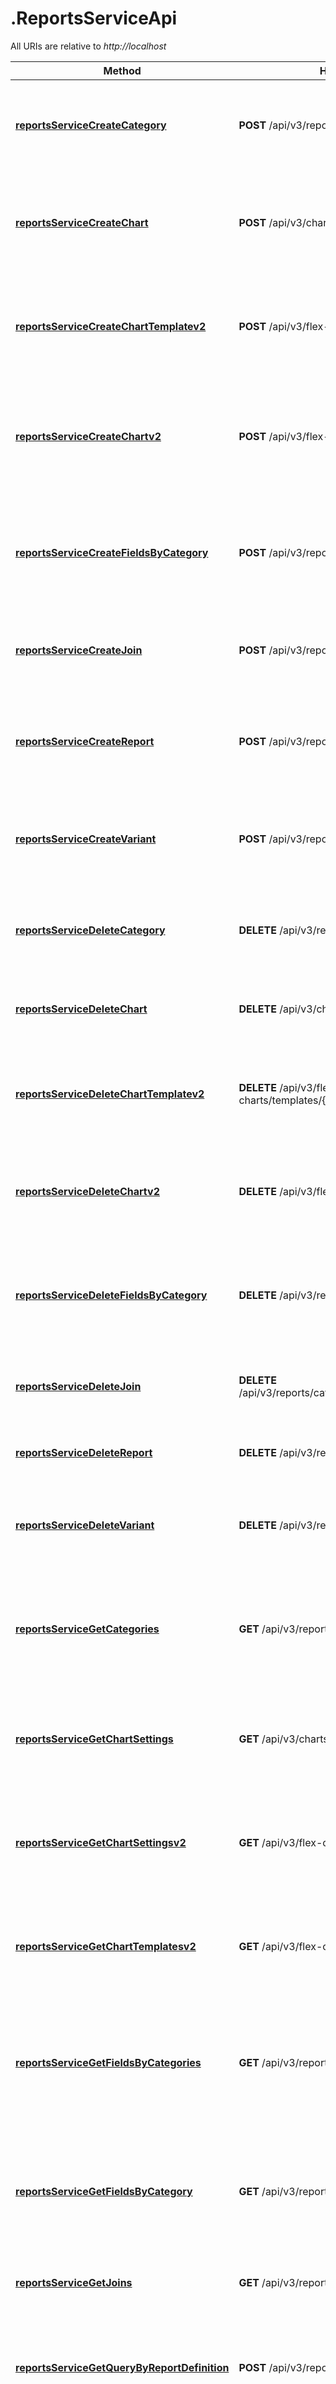 # .ReportsServiceApi

All URIs are relative to *http://localhost*

Method | HTTP request | Description
------------- | ------------- | -------------
[**reportsServiceCreateCategory**](ReportsServiceApi.md#reportsServiceCreateCategory) | **POST** /api/v3/reports/categories | Summary: Create a category Description: Create a report category
[**reportsServiceCreateChart**](ReportsServiceApi.md#reportsServiceCreateChart) | **POST** /api/v3/charts | Summary: Create chart Description: Create custom chart based on provided properties.
[**reportsServiceCreateChartTemplatev2**](ReportsServiceApi.md#reportsServiceCreateChartTemplatev2) | **POST** /api/v3/flex-charts/templates | Summary: Create chart template v2 Description: Create custom VEGA chart template.
[**reportsServiceCreateChartv2**](ReportsServiceApi.md#reportsServiceCreateChartv2) | **POST** /api/v3/flex-charts | Summary: Create chart v2 Description: Create custom VEGA chart based on provided properties.
[**reportsServiceCreateFieldsByCategory**](ReportsServiceApi.md#reportsServiceCreateFieldsByCategory) | **POST** /api/v3/reports/fields | Summary - Create fields by category Description: Cteate category fields based on provided properties.
[**reportsServiceCreateJoin**](ReportsServiceApi.md#reportsServiceCreateJoin) | **POST** /api/v3/reports/categories/joins | Summary: Create a join Description: Create a custom report join
[**reportsServiceCreateReport**](ReportsServiceApi.md#reportsServiceCreateReport) | **POST** /api/v3/reports | Summary: Create report Description: Create custom report based on provided properties.
[**reportsServiceCreateVariant**](ReportsServiceApi.md#reportsServiceCreateVariant) | **POST** /api/v3/reports/variants | Summary: Create a variant Description: Create a variant for reports
[**reportsServiceDeleteCategory**](ReportsServiceApi.md#reportsServiceDeleteCategory) | **DELETE** /api/v3/reports/categories | Summary: Delete a category Description: Delete a report category
[**reportsServiceDeleteChart**](ReportsServiceApi.md#reportsServiceDeleteChart) | **DELETE** /api/v3/charts/{chart_id} | Summary: Delete chart Description: Delete a custom chart.
[**reportsServiceDeleteChartTemplatev2**](ReportsServiceApi.md#reportsServiceDeleteChartTemplatev2) | **DELETE** /api/v3/flex-charts/templates/{template_id} | Summary: Delete chart template v2 Description: Delete a custom VEGA chart template.
[**reportsServiceDeleteChartv2**](ReportsServiceApi.md#reportsServiceDeleteChartv2) | **DELETE** /api/v3/flex-charts/{chart_id} | Summary: Delete chart v2 Description: Delete a custom VEGA chart.
[**reportsServiceDeleteFieldsByCategory**](ReportsServiceApi.md#reportsServiceDeleteFieldsByCategory) | **DELETE** /api/v3/reports/fields | Summary - Delete fields by category Description: Delete category fields based on provided properties.
[**reportsServiceDeleteJoin**](ReportsServiceApi.md#reportsServiceDeleteJoin) | **DELETE** /api/v3/reports/categories/joins/{join_id} | Summary: Delete a join Description: Delete a custom join
[**reportsServiceDeleteReport**](ReportsServiceApi.md#reportsServiceDeleteReport) | **DELETE** /api/v3/reports/{report_id} | Summary: Delete report Description: Delete a custom report.
[**reportsServiceDeleteVariant**](ReportsServiceApi.md#reportsServiceDeleteVariant) | **DELETE** /api/v3/reports/variants/{variant_id} | Summary: Delete a variant Description: Delete a variant
[**reportsServiceGetCategories**](ReportsServiceApi.md#reportsServiceGetCategories) | **GET** /api/v3/reports/categories | Summary:  Get all available report categories. Description: Get all category related fields or all possible fields.
[**reportsServiceGetChartSettings**](ReportsServiceApi.md#reportsServiceGetChartSettings) | **GET** /api/v3/charts | Summary: Get chart settings Description: Get a custom chart based on provided report id.
[**reportsServiceGetChartSettingsv2**](ReportsServiceApi.md#reportsServiceGetChartSettingsv2) | **GET** /api/v3/flex-charts | Summary: Get chart settings v2 Description: Get a custom VEGA chart based on provided report id.
[**reportsServiceGetChartTemplatesv2**](ReportsServiceApi.md#reportsServiceGetChartTemplatesv2) | **GET** /api/v3/flex-charts/templates | Summary: Get chart template v2 Description: Get all custom VEGA chart templates.
[**reportsServiceGetFieldsByCategories**](ReportsServiceApi.md#reportsServiceGetFieldsByCategories) | **GET** /api/v3/reports/fields/categories | Summary: Get fields by categories Description: Get all category related fields or all possible fields based on a list of categories.
[**reportsServiceGetFieldsByCategory**](ReportsServiceApi.md#reportsServiceGetFieldsByCategory) | **GET** /api/v3/reports/fields | Summary: Get fields by category Description: Get all category related fields or all possible fields.
[**reportsServiceGetJoins**](ReportsServiceApi.md#reportsServiceGetJoins) | **GET** /api/v3/reports/categories/joins | Summary: Get all joins Description: Get all custom joins.
[**reportsServiceGetQueryByReportDefinition**](ReportsServiceApi.md#reportsServiceGetQueryByReportDefinition) | **POST** /api/v3/reports/query/definition | Summary: Get query by report definition Description: Get query by report definition.
[**reportsServiceGetQueryByReportID**](ReportsServiceApi.md#reportsServiceGetQueryByReportID) | **POST** /api/v3/reports/query/id | Summary: Get query by report ID Description: Get query by report ID.
[**reportsServiceGetReportDefinition**](ReportsServiceApi.md#reportsServiceGetReportDefinition) | **GET** /api/v3/reports/{report_id}/definition | Summary: Get report definition Description: Get report definition.
[**reportsServiceGetReportGroups**](ReportsServiceApi.md#reportsServiceGetReportGroups) | **GET** /api/v3/reports_groups | Summary: Get report groups Description: Get reports used by the provided groups.
[**reportsServiceGetReportSynopsis**](ReportsServiceApi.md#reportsServiceGetReportSynopsis) | **GET** /api/v3/reports/{report_id}/synopsis | Summary: Get report synopsis Description: Return BriefReport.
[**reportsServiceGetReportTimestampHeader**](ReportsServiceApi.md#reportsServiceGetReportTimestampHeader) | **GET** /api/v3/reports/headers/timestamp/default | Summary: Get report timestamp header Description: Get where to take a report timestamp given an entity.
[**reportsServiceGetReports**](ReportsServiceApi.md#reportsServiceGetReports) | **GET** /api/v3/reports | Summary: Get reports Description: Get reports list.
[**reportsServiceGetReportsForJoin**](ReportsServiceApi.md#reportsServiceGetReportsForJoin) | **GET** /api/v3/reports/categories/joins/{join_id}/reports | Summary: Get the reports that use a join Description: Get the reports that use a join and the headers that are imported by the reports using the join
[**reportsServiceGetReportsTags**](ReportsServiceApi.md#reportsServiceGetReportsTags) | **GET** /api/v3/reports/tags | Summary: Get reports tags Description: Get all report distinct tags.
[**reportsServiceGetVariant**](ReportsServiceApi.md#reportsServiceGetVariant) | **GET** /api/v3/reports/variants/{variant_id} | Summary: Get a variant Description: Get a given variant
[**reportsServiceGetVariants**](ReportsServiceApi.md#reportsServiceGetVariants) | **GET** /api/v3/reports/variants | Summary: Get all variants Description: Get all variants in reports
[**reportsServicePartialChartUpdate**](ReportsServiceApi.md#reportsServicePartialChartUpdate) | **PATCH** /api/v3/charts/{chart_id} | Summary: Partial chart update Description: Update a custom chart with partial information.
[**reportsServicePartialReportUpdate**](ReportsServiceApi.md#reportsServicePartialReportUpdate) | **PATCH** /api/v3/reports/{report_id} | Summary: Partial report update Description: Update a custom report with partial information.
[**reportsServiceRunVariantOperation**](ReportsServiceApi.md#reportsServiceRunVariantOperation) | **POST** /api/v3/reports/variants/run | Summary: Run a variant Description: Run the operations in a variant
[**reportsServiceTranspose**](ReportsServiceApi.md#reportsServiceTranspose) | **POST** /api/v3/reports/transpose | Summary: Transpose Description: Return the corresponding full sql data.
[**reportsServiceUpdateChart**](ReportsServiceApi.md#reportsServiceUpdateChart) | **PUT** /api/v3/charts/{chart_id} | Summary: Update chart Description: Update a custom chart.
[**reportsServiceUpdateChartv2**](ReportsServiceApi.md#reportsServiceUpdateChartv2) | **PUT** /api/v3/flex-charts/{chart_id} | Summary: Update chart v2 Description: Update a custom VEGA chart.
[**reportsServiceUpdateJoin**](ReportsServiceApi.md#reportsServiceUpdateJoin) | **PUT** /api/v3/reports/categories/joins/{join_id} | Summary: Update a join Description: Update a custom join
[**reportsServiceUpdateReport**](ReportsServiceApi.md#reportsServiceUpdateReport) | **PUT** /api/v3/reports/{report_id} | Summary: Update report Description: Update a custom report.
[**reportsServiceUpdateVariantOverride**](ReportsServiceApi.md#reportsServiceUpdateVariantOverride) | **PUT** /api/v3/reports/variants/{variant_id} | Summary: Update a variant Description: Update a variant with a custom override


# **reportsServiceCreateCategory**
> Reportsv3CreateCategoryResponse reportsServiceCreateCategory(reportsv3CreateCategoryRequest)


### Example


```typescript
import {  } from '';
import * as fs from 'fs';

const configuration = .createConfiguration();
const apiInstance = new .ReportsServiceApi(configuration);

let body:.ReportsServiceApiReportsServiceCreateCategoryRequest = {
  // Reportsv3CreateCategoryRequest
  reportsv3CreateCategoryRequest: {
    category: {
      categoryDescription: "categoryDescription_example",
      categoryName: "categoryName_example",
      categoryTables: [
        "categoryTables_example",
      ],
      timestampMapping: [
        {
          level: 1,
          tableName: "tableName_example",
          timestampHeaderId: "timestampHeaderId_example",
          timestampHeaderName: "timestampHeaderName_example",
        },
      ],
    },
  },
};

apiInstance.reportsServiceCreateCategory(body).then((data:any) => {
  console.log('API called successfully. Returned data: ' + data);
}).catch((error:any) => console.error(error));
```


### Parameters

Name | Type | Description  | Notes
------------- | ------------- | ------------- | -------------
 **reportsv3CreateCategoryRequest** | **Reportsv3CreateCategoryRequest**|  |


### Return type

**Reportsv3CreateCategoryResponse**

### Authorization

[BasicAuth](README.md#BasicAuth), [ApiKeyAuth](README.md#ApiKeyAuth)

### HTTP request headers

 - **Content-Type**: application/json
 - **Accept**: application/json


### HTTP response details
| Status code | Description | Response headers |
|-------------|-------------|------------------|
**200** | A successful response. |  -  |
**0** | An unexpected error response. |  -  |

[[Back to top]](#) [[Back to API list]](README.md#documentation-for-api-endpoints) [[Back to Model list]](README.md#documentation-for-models) [[Back to README]](README.md)

# **reportsServiceCreateChart**
> Reportsv3CreateChartResponse reportsServiceCreateChart(reportsv3CreateChartRequest)


### Example


```typescript
import {  } from '';
import * as fs from 'fs';

const configuration = .createConfiguration();
const apiInstance = new .ReportsServiceApi(configuration);

let body:.ReportsServiceApiReportsServiceCreateChartRequest = {
  // Reportsv3CreateChartRequest
  reportsv3CreateChartRequest: {
    chartSettings: {
      chartId: "chartId_example",
      chartTitle: "chartTitle_example",
      chartType: "UNDEFINED_CHART_TYPE",
      creationTime: new Date('1970-01-01T00:00:00.00Z'),
      creatorUserId: "creatorUserId_example",
      datasetHeaderId: "datasetHeaderId_example",
      datasetMaxValues: 1,
      defaultChartExpanded: true,
      isDefaultChart: true,
      isPredefined: true,
      refreshRate: 1,
      reportId: "reportId_example",
      xaxisHeaderId: "xaxisHeaderId_example",
      xaxisMaxValues: 1,
      yaxisHeaderId: "yaxisHeaderId_example",
    },
  },
};

apiInstance.reportsServiceCreateChart(body).then((data:any) => {
  console.log('API called successfully. Returned data: ' + data);
}).catch((error:any) => console.error(error));
```


### Parameters

Name | Type | Description  | Notes
------------- | ------------- | ------------- | -------------
 **reportsv3CreateChartRequest** | **Reportsv3CreateChartRequest**|  |


### Return type

**Reportsv3CreateChartResponse**

### Authorization

[BasicAuth](README.md#BasicAuth), [ApiKeyAuth](README.md#ApiKeyAuth)

### HTTP request headers

 - **Content-Type**: application/json
 - **Accept**: application/json


### HTTP response details
| Status code | Description | Response headers |
|-------------|-------------|------------------|
**200** | A successful response. |  -  |
**0** | An unexpected error response. |  -  |

[[Back to top]](#) [[Back to API list]](README.md#documentation-for-api-endpoints) [[Back to Model list]](README.md#documentation-for-models) [[Back to README]](README.md)

# **reportsServiceCreateChartTemplatev2**
> Reportsv3CreateChartTemplatev2Response reportsServiceCreateChartTemplatev2(reportsv3CreateChartTemplatev2Request)


### Example


```typescript
import {  } from '';
import * as fs from 'fs';

const configuration = .createConfiguration();
const apiInstance = new .ReportsServiceApi(configuration);

let body:.ReportsServiceApiReportsServiceCreateChartTemplatev2Request = {
  // Reportsv3CreateChartTemplatev2Request
  reportsv3CreateChartTemplatev2Request: {
    vegaDefinition: "vegaDefinition_example",
  },
};

apiInstance.reportsServiceCreateChartTemplatev2(body).then((data:any) => {
  console.log('API called successfully. Returned data: ' + data);
}).catch((error:any) => console.error(error));
```


### Parameters

Name | Type | Description  | Notes
------------- | ------------- | ------------- | -------------
 **reportsv3CreateChartTemplatev2Request** | **Reportsv3CreateChartTemplatev2Request**|  |


### Return type

**Reportsv3CreateChartTemplatev2Response**

### Authorization

[BasicAuth](README.md#BasicAuth), [ApiKeyAuth](README.md#ApiKeyAuth)

### HTTP request headers

 - **Content-Type**: application/json
 - **Accept**: application/json


### HTTP response details
| Status code | Description | Response headers |
|-------------|-------------|------------------|
**200** | A successful response. |  -  |
**0** | An unexpected error response. |  -  |

[[Back to top]](#) [[Back to API list]](README.md#documentation-for-api-endpoints) [[Back to Model list]](README.md#documentation-for-models) [[Back to README]](README.md)

# **reportsServiceCreateChartv2**
> Reportsv3CreateChartv2Response reportsServiceCreateChartv2(reportsv3CreateChartv2Request)


### Example


```typescript
import {  } from '';
import * as fs from 'fs';

const configuration = .createConfiguration();
const apiInstance = new .ReportsServiceApi(configuration);

let body:.ReportsServiceApiReportsServiceCreateChartv2Request = {
  // Reportsv3CreateChartv2Request
  reportsv3CreateChartv2Request: {
    chartSettingsV2: {
      categorySequenceNumbers: [
        1,
      ],
      chartId: "chartId_example",
      chartTitle: "chartTitle_example",
      creationTime: new Date('1970-01-01T00:00:00.00Z'),
      creatorUserId: "creatorUserId_example",
      defaultChartExpanded: true,
      isDefaultChart: true,
      isPredefined: true,
      measureSequenceNumbers: [
        1,
      ],
      refreshRate: 1,
      reportId: "reportId_example",
      vegaDefinition: "vegaDefinition_example",
    },
  },
};

apiInstance.reportsServiceCreateChartv2(body).then((data:any) => {
  console.log('API called successfully. Returned data: ' + data);
}).catch((error:any) => console.error(error));
```


### Parameters

Name | Type | Description  | Notes
------------- | ------------- | ------------- | -------------
 **reportsv3CreateChartv2Request** | **Reportsv3CreateChartv2Request**|  |


### Return type

**Reportsv3CreateChartv2Response**

### Authorization

[BasicAuth](README.md#BasicAuth), [ApiKeyAuth](README.md#ApiKeyAuth)

### HTTP request headers

 - **Content-Type**: application/json
 - **Accept**: application/json


### HTTP response details
| Status code | Description | Response headers |
|-------------|-------------|------------------|
**200** | A successful response. |  -  |
**0** | An unexpected error response. |  -  |

[[Back to top]](#) [[Back to API list]](README.md#documentation-for-api-endpoints) [[Back to Model list]](README.md#documentation-for-models) [[Back to README]](README.md)

# **reportsServiceCreateFieldsByCategory**
> Reportsv3CreateFieldsByCategoryResponse reportsServiceCreateFieldsByCategory(reportsv3CreateFieldsByCategoryRequest)


### Example


```typescript
import {  } from '';
import * as fs from 'fs';

const configuration = .createConfiguration();
const apiInstance = new .ReportsServiceApi(configuration);

let body:.ReportsServiceApiReportsServiceCreateFieldsByCategoryRequest = {
  // Reportsv3CreateFieldsByCategoryRequest
  reportsv3CreateFieldsByCategoryRequest: {
    fields: [
      {
        canBeUsedInChart: true,
        fieldName: "fieldName_example",
        groupTypeId: 1,
        headerCategory: "headerCategory_example",
        headerDataType: "UNDEFINED_REPORT_HEADER_TYPE",
        headerDescription: "headerDescription_example",
        headerName: "headerName_example",
        isRecommended: true,
        isVisible: true,
        tableName: "tableName_example",
        type: "UNDEFINED_TYPE",
        typeLength: 1,
      },
    ],
  },
};

apiInstance.reportsServiceCreateFieldsByCategory(body).then((data:any) => {
  console.log('API called successfully. Returned data: ' + data);
}).catch((error:any) => console.error(error));
```


### Parameters

Name | Type | Description  | Notes
------------- | ------------- | ------------- | -------------
 **reportsv3CreateFieldsByCategoryRequest** | **Reportsv3CreateFieldsByCategoryRequest**|  |


### Return type

**Reportsv3CreateFieldsByCategoryResponse**

### Authorization

[BasicAuth](README.md#BasicAuth), [ApiKeyAuth](README.md#ApiKeyAuth)

### HTTP request headers

 - **Content-Type**: application/json
 - **Accept**: application/json


### HTTP response details
| Status code | Description | Response headers |
|-------------|-------------|------------------|
**200** | A successful response. |  -  |
**0** | An unexpected error response. |  -  |

[[Back to top]](#) [[Back to API list]](README.md#documentation-for-api-endpoints) [[Back to Model list]](README.md#documentation-for-models) [[Back to README]](README.md)

# **reportsServiceCreateJoin**
> Reportsv3CreateJoinResponse reportsServiceCreateJoin(reportsv3CreateJoinRequest)


### Example


```typescript
import {  } from '';
import * as fs from 'fs';

const configuration = .createConfiguration();
const apiInstance = new .ReportsServiceApi(configuration);

let body:.ReportsServiceApiReportsServiceCreateJoinRequest = {
  // Reportsv3CreateJoinRequest
  reportsv3CreateJoinRequest: {
    joinDefinition: {
      categoryId: "categoryId_example",
      headerPairList: [
        {
          sourceHeaderId: "sourceHeaderId_example",
          targetHeaderId: "targetHeaderId_example",
        },
      ],
      sourceTableName: "sourceTableName_example",
      targetHeadersSelectedIds: [
        "targetHeadersSelectedIds_example",
      ],
      targetTableName: "targetTableName_example",
    },
  },
};

apiInstance.reportsServiceCreateJoin(body).then((data:any) => {
  console.log('API called successfully. Returned data: ' + data);
}).catch((error:any) => console.error(error));
```


### Parameters

Name | Type | Description  | Notes
------------- | ------------- | ------------- | -------------
 **reportsv3CreateJoinRequest** | **Reportsv3CreateJoinRequest**|  |


### Return type

**Reportsv3CreateJoinResponse**

### Authorization

[BasicAuth](README.md#BasicAuth), [ApiKeyAuth](README.md#ApiKeyAuth)

### HTTP request headers

 - **Content-Type**: application/json
 - **Accept**: application/json


### HTTP response details
| Status code | Description | Response headers |
|-------------|-------------|------------------|
**200** | A successful response. |  -  |
**0** | An unexpected error response. |  -  |

[[Back to top]](#) [[Back to API list]](README.md#documentation-for-api-endpoints) [[Back to Model list]](README.md#documentation-for-models) [[Back to README]](README.md)

# **reportsServiceCreateReport**
> Reportsv3CreateReportResponse reportsServiceCreateReport(reportsv3CreateReportRequest)


### Example


```typescript
import {  } from '';
import * as fs from 'fs';

const configuration = .createConfiguration();
const apiInstance = new .ReportsServiceApi(configuration);

let body:.ReportsServiceApiReportsServiceCreateReportRequest = {
  // Reportsv3CreateReportRequest
  reportsv3CreateReportRequest: {
    reportDefinition: {
      categoryId: "categoryId_example",
      creationTime: new Date('1970-01-01T00:00:00.00Z'),
      creatorUserId: "creatorUserId_example",
      dateRange: {
        endDate: "endDate_example",
        endNumber: 1,
        endUnit: "UNDEFINED_UINT_TYPE",
        startDate: "startDate_example",
        startNumber: 1,
        startUnit: "UNDEFINED_UINT_TYPE",
        type: "UNDEFINED_DATE_RANGE_TYPE",
      },
      defaultTimestampHeaderId: "defaultTimestampHeaderId_example",
      isAuditable: true,
      isHidden: true,
      isPinned: true,
      isPredefined: true,
      refreshRate: 1,
      reportDescription: "reportDescription_example",
      reportFilters: {
        bracketsId: 1,
        filterName: "filterName_example",
        filtersArray: [
          {
            brackets: ,
            condition: {
              caseInsensitive: true,
              fieldNlsTranslationKey: "fieldNlsTranslationKey_example",
              filterId: 1,
              groupTypeId: 1,
              headerId: "headerId_example",
              headerName: "headerName_example",
              headerType: "UNDEFINED_TYPE",
              inReportDateRange: {
                endDate: "endDate_example",
                endNumber: 1,
                endUnit: "UNDEFINED_UINT_TYPE",
                startDate: "startDate_example",
                startNumber: 1,
                startUnit: "UNDEFINED_UINT_TYPE",
                type: "UNDEFINED_DATE_RANGE_TYPE",
              },
              inReportFieldNlsKey: "inReportFieldNlsKey_example",
              inReportHeaderId: "inReportHeaderId_example",
              inReportHeaderName: "inReportHeaderName_example",
              inReportId: "inReportId_example",
              inReportName: "inReportName_example",
              inReportTableName: "inReportTableName_example",
              isTuple: true,
              operatorType: "UNDEFINED_OPERATOR_TYPE",
              parameterType: "UNDEFINED_PARAM_TYPE",
              schemaName: "schemaName_example",
              sequence: 1,
              tableName: "tableName_example",
              tupleType: "tupleType_example",
              values: [
                "values_example",
              ],
            },
          },
        ],
        havingArray: [
          {
            condition: {
              aggregationType: "UNDEFINED_AGG_TYPE",
              headerId: "headerId_example",
              headerName: "headerName_example",
              operatorType: "UNDEFINED_OPERATOR_TYPE",
              tableName: "tableName_example",
              value: "value_example",
            },
          },
        ],
        isCustom: true,
        optionType: "UNDEFINED_OPTION_TYPE",
        sequence: 1,
      },
      reportHeaders: [
        {
          aggregationType: "UNDEFINED_AGG_TYPE",
          fieldName: {
            customizedValue: "customizedValue_example",
            nlsKey: "nlsKey_example",
            nlsValue: "nlsValue_example",
          },
          groupTypeId: 1,
          headerDataType: "UNDEFINED_REPORT_HEADER_TYPE",
          headerDescription: {
            nlsKey: "nlsKey_example",
            nlsValue: "nlsValue_example",
          },
          headerId: "headerId_example",
          headerName: "headerName_example",
          headerType: "UNDEFINED_TYPE",
          headerTypeLength: 1,
          literal: {
            customizedValue: "customizedValue_example",
            nlsKey: "nlsKey_example",
            nlsValue: "nlsValue_example",
          },
          orderBy: "UNDEFINED_ORDER_BY",
          orderBySeq: 1,
          schemaName: "schemaName_example",
          sequence: 1,
          tableName: "tableName_example",
        },
      ],
      reportId: "reportId_example",
      reportName: "reportName_example",
      reportTags: [
        {
          nlsKey: "nlsKey_example",
          nlsValue: "nlsValue_example",
        },
      ],
      runtimeParameters: [
        {
          key: "key_example",
          label: "label_example",
          operatorType: "UNDEFINED_OPERATOR_TYPE",
          runtimeParameterType: "UNDEFINED_TYPE",
          runtimeParameterTypeLength: 1,
          value: "value_example",
        },
      ],
      selectedTimestampHeaderId: "selectedTimestampHeaderId_example",
      shouldAddCount: true,
      shouldAddDistinct: true,
      sqlLastVersion: "sqlLastVersion_example",
      tableJoinOptimization: "tableJoinOptimization_example",
      usePipelineQueries: "usePipelineQueries_example",
    },
  },
};

apiInstance.reportsServiceCreateReport(body).then((data:any) => {
  console.log('API called successfully. Returned data: ' + data);
}).catch((error:any) => console.error(error));
```


### Parameters

Name | Type | Description  | Notes
------------- | ------------- | ------------- | -------------
 **reportsv3CreateReportRequest** | **Reportsv3CreateReportRequest**|  |


### Return type

**Reportsv3CreateReportResponse**

### Authorization

[BasicAuth](README.md#BasicAuth), [ApiKeyAuth](README.md#ApiKeyAuth)

### HTTP request headers

 - **Content-Type**: application/json
 - **Accept**: application/json


### HTTP response details
| Status code | Description | Response headers |
|-------------|-------------|------------------|
**200** | A successful response. |  -  |
**0** | An unexpected error response. |  -  |

[[Back to top]](#) [[Back to API list]](README.md#documentation-for-api-endpoints) [[Back to Model list]](README.md#documentation-for-models) [[Back to README]](README.md)

# **reportsServiceCreateVariant**
> Reportsv3CreateVariantResponse reportsServiceCreateVariant(reportsv3CreateVariantRequest)


### Example


```typescript
import {  } from '';
import * as fs from 'fs';

const configuration = .createConfiguration();
const apiInstance = new .ReportsServiceApi(configuration);

let body:.ReportsServiceApiReportsServiceCreateVariantRequest = {
  // Reportsv3CreateVariantRequest
  reportsv3CreateVariantRequest: {
    headerId: "headerId_example",
    rules: [
      {
        actionIfType: "UNDEFINED_VARIANT_ACTION_IF",
        delimiter: "delimiter_example",
        extractValue: "extractValue_example",
        matcher: "matcher_example",
        type: "UNDEFINED_VARIANT_RULE_TYPE",
      },
    ],
    variantName: "variantName_example",
  },
};

apiInstance.reportsServiceCreateVariant(body).then((data:any) => {
  console.log('API called successfully. Returned data: ' + data);
}).catch((error:any) => console.error(error));
```


### Parameters

Name | Type | Description  | Notes
------------- | ------------- | ------------- | -------------
 **reportsv3CreateVariantRequest** | **Reportsv3CreateVariantRequest**|  |


### Return type

**Reportsv3CreateVariantResponse**

### Authorization

[BasicAuth](README.md#BasicAuth), [ApiKeyAuth](README.md#ApiKeyAuth)

### HTTP request headers

 - **Content-Type**: application/json
 - **Accept**: application/json


### HTTP response details
| Status code | Description | Response headers |
|-------------|-------------|------------------|
**200** | A successful response. |  -  |
**0** | An unexpected error response. |  -  |

[[Back to top]](#) [[Back to API list]](README.md#documentation-for-api-endpoints) [[Back to Model list]](README.md#documentation-for-models) [[Back to README]](README.md)

# **reportsServiceDeleteCategory**
> Reportsv3DeleteCategoryResponse reportsServiceDeleteCategory()


### Example


```typescript
import {  } from '';
import * as fs from 'fs';

const configuration = .createConfiguration();
const apiInstance = new .ReportsServiceApi(configuration);

let body:.ReportsServiceApiReportsServiceDeleteCategoryRequest = {
  // string | category id. (optional)
  categoryId: "category_id_example",
  // string | table name. (optional)
  tableName: "table_name_example",
};

apiInstance.reportsServiceDeleteCategory(body).then((data:any) => {
  console.log('API called successfully. Returned data: ' + data);
}).catch((error:any) => console.error(error));
```


### Parameters

Name | Type | Description  | Notes
------------- | ------------- | ------------- | -------------
 **categoryId** | [**string**] | category id. | (optional) defaults to undefined
 **tableName** | [**string**] | table name. | (optional) defaults to undefined


### Return type

**Reportsv3DeleteCategoryResponse**

### Authorization

[BasicAuth](README.md#BasicAuth), [ApiKeyAuth](README.md#ApiKeyAuth)

### HTTP request headers

 - **Content-Type**: Not defined
 - **Accept**: application/json


### HTTP response details
| Status code | Description | Response headers |
|-------------|-------------|------------------|
**200** | A successful response. |  -  |
**0** | An unexpected error response. |  -  |

[[Back to top]](#) [[Back to API list]](README.md#documentation-for-api-endpoints) [[Back to Model list]](README.md#documentation-for-models) [[Back to README]](README.md)

# **reportsServiceDeleteChart**
> Reportsv3DeleteChartResponse reportsServiceDeleteChart()


### Example


```typescript
import {  } from '';
import * as fs from 'fs';

const configuration = .createConfiguration();
const apiInstance = new .ReportsServiceApi(configuration);

let body:.ReportsServiceApiReportsServiceDeleteChartRequest = {
  // string | The id of the chart to be deleted.
  chartId: "chart_id_example",
};

apiInstance.reportsServiceDeleteChart(body).then((data:any) => {
  console.log('API called successfully. Returned data: ' + data);
}).catch((error:any) => console.error(error));
```


### Parameters

Name | Type | Description  | Notes
------------- | ------------- | ------------- | -------------
 **chartId** | [**string**] | The id of the chart to be deleted. | defaults to undefined


### Return type

**Reportsv3DeleteChartResponse**

### Authorization

[BasicAuth](README.md#BasicAuth), [ApiKeyAuth](README.md#ApiKeyAuth)

### HTTP request headers

 - **Content-Type**: Not defined
 - **Accept**: application/json


### HTTP response details
| Status code | Description | Response headers |
|-------------|-------------|------------------|
**200** | A successful response. |  -  |
**0** | An unexpected error response. |  -  |

[[Back to top]](#) [[Back to API list]](README.md#documentation-for-api-endpoints) [[Back to Model list]](README.md#documentation-for-models) [[Back to README]](README.md)

# **reportsServiceDeleteChartTemplatev2**
> Reportsv3DeleteChartTemplatev2Response reportsServiceDeleteChartTemplatev2()


### Example


```typescript
import {  } from '';
import * as fs from 'fs';

const configuration = .createConfiguration();
const apiInstance = new .ReportsServiceApi(configuration);

let body:.ReportsServiceApiReportsServiceDeleteChartTemplatev2Request = {
  // string | Unique template ID.
  templateId: "template_id_example",
};

apiInstance.reportsServiceDeleteChartTemplatev2(body).then((data:any) => {
  console.log('API called successfully. Returned data: ' + data);
}).catch((error:any) => console.error(error));
```


### Parameters

Name | Type | Description  | Notes
------------- | ------------- | ------------- | -------------
 **templateId** | [**string**] | Unique template ID. | defaults to undefined


### Return type

**Reportsv3DeleteChartTemplatev2Response**

### Authorization

[BasicAuth](README.md#BasicAuth), [ApiKeyAuth](README.md#ApiKeyAuth)

### HTTP request headers

 - **Content-Type**: Not defined
 - **Accept**: application/json


### HTTP response details
| Status code | Description | Response headers |
|-------------|-------------|------------------|
**200** | A successful response. |  -  |
**0** | An unexpected error response. |  -  |

[[Back to top]](#) [[Back to API list]](README.md#documentation-for-api-endpoints) [[Back to Model list]](README.md#documentation-for-models) [[Back to README]](README.md)

# **reportsServiceDeleteChartv2**
> Reportsv3DeleteChartv2Response reportsServiceDeleteChartv2()


### Example


```typescript
import {  } from '';
import * as fs from 'fs';

const configuration = .createConfiguration();
const apiInstance = new .ReportsServiceApi(configuration);

let body:.ReportsServiceApiReportsServiceDeleteChartv2Request = {
  // string | The ID of the chart for deletion.
  chartId: "chart_id_example",
};

apiInstance.reportsServiceDeleteChartv2(body).then((data:any) => {
  console.log('API called successfully. Returned data: ' + data);
}).catch((error:any) => console.error(error));
```


### Parameters

Name | Type | Description  | Notes
------------- | ------------- | ------------- | -------------
 **chartId** | [**string**] | The ID of the chart for deletion. | defaults to undefined


### Return type

**Reportsv3DeleteChartv2Response**

### Authorization

[BasicAuth](README.md#BasicAuth), [ApiKeyAuth](README.md#ApiKeyAuth)

### HTTP request headers

 - **Content-Type**: Not defined
 - **Accept**: application/json


### HTTP response details
| Status code | Description | Response headers |
|-------------|-------------|------------------|
**200** | A successful response. |  -  |
**0** | An unexpected error response. |  -  |

[[Back to top]](#) [[Back to API list]](README.md#documentation-for-api-endpoints) [[Back to Model list]](README.md#documentation-for-models) [[Back to README]](README.md)

# **reportsServiceDeleteFieldsByCategory**
> Reportsv3DeleteFieldsByCategoryResponse reportsServiceDeleteFieldsByCategory()


### Example


```typescript
import {  } from '';
import * as fs from 'fs';

const configuration = .createConfiguration();
const apiInstance = new .ReportsServiceApi(configuration);

let body:.ReportsServiceApiReportsServiceDeleteFieldsByCategoryRequest = {
  // Array<string> | Header ids. (optional)
  headerIds: [
    "header_ids_example",
  ],
  // string | table name. (optional)
  tableName: "table_name_example",
};

apiInstance.reportsServiceDeleteFieldsByCategory(body).then((data:any) => {
  console.log('API called successfully. Returned data: ' + data);
}).catch((error:any) => console.error(error));
```


### Parameters

Name | Type | Description  | Notes
------------- | ------------- | ------------- | -------------
 **headerIds** | **Array&lt;string&gt;** | Header ids. | (optional) defaults to undefined
 **tableName** | [**string**] | table name. | (optional) defaults to undefined


### Return type

**Reportsv3DeleteFieldsByCategoryResponse**

### Authorization

[BasicAuth](README.md#BasicAuth), [ApiKeyAuth](README.md#ApiKeyAuth)

### HTTP request headers

 - **Content-Type**: Not defined
 - **Accept**: application/json


### HTTP response details
| Status code | Description | Response headers |
|-------------|-------------|------------------|
**200** | A successful response. |  -  |
**0** | An unexpected error response. |  -  |

[[Back to top]](#) [[Back to API list]](README.md#documentation-for-api-endpoints) [[Back to Model list]](README.md#documentation-for-models) [[Back to README]](README.md)

# **reportsServiceDeleteJoin**
> Reportsv3DeleteJoinResponse reportsServiceDeleteJoin()


### Example


```typescript
import {  } from '';
import * as fs from 'fs';

const configuration = .createConfiguration();
const apiInstance = new .ReportsServiceApi(configuration);

let body:.ReportsServiceApiReportsServiceDeleteJoinRequest = {
  // string | The id of the join to be deleted.
  joinId: "join_id_example",
};

apiInstance.reportsServiceDeleteJoin(body).then((data:any) => {
  console.log('API called successfully. Returned data: ' + data);
}).catch((error:any) => console.error(error));
```


### Parameters

Name | Type | Description  | Notes
------------- | ------------- | ------------- | -------------
 **joinId** | [**string**] | The id of the join to be deleted. | defaults to undefined


### Return type

**Reportsv3DeleteJoinResponse**

### Authorization

[BasicAuth](README.md#BasicAuth), [ApiKeyAuth](README.md#ApiKeyAuth)

### HTTP request headers

 - **Content-Type**: Not defined
 - **Accept**: application/json


### HTTP response details
| Status code | Description | Response headers |
|-------------|-------------|------------------|
**200** | A successful response. |  -  |
**0** | An unexpected error response. |  -  |

[[Back to top]](#) [[Back to API list]](README.md#documentation-for-api-endpoints) [[Back to Model list]](README.md#documentation-for-models) [[Back to README]](README.md)

# **reportsServiceDeleteReport**
> Reportsv3DeleteReportResponse reportsServiceDeleteReport()


### Example


```typescript
import {  } from '';
import * as fs from 'fs';

const configuration = .createConfiguration();
const apiInstance = new .ReportsServiceApi(configuration);

let body:.ReportsServiceApiReportsServiceDeleteReportRequest = {
  // string | The id of the Report to be deleted.
  reportId: "report_id_example",
};

apiInstance.reportsServiceDeleteReport(body).then((data:any) => {
  console.log('API called successfully. Returned data: ' + data);
}).catch((error:any) => console.error(error));
```


### Parameters

Name | Type | Description  | Notes
------------- | ------------- | ------------- | -------------
 **reportId** | [**string**] | The id of the Report to be deleted. | defaults to undefined


### Return type

**Reportsv3DeleteReportResponse**

### Authorization

[BasicAuth](README.md#BasicAuth), [ApiKeyAuth](README.md#ApiKeyAuth)

### HTTP request headers

 - **Content-Type**: Not defined
 - **Accept**: application/json


### HTTP response details
| Status code | Description | Response headers |
|-------------|-------------|------------------|
**200** | A successful response. |  -  |
**0** | An unexpected error response. |  -  |

[[Back to top]](#) [[Back to API list]](README.md#documentation-for-api-endpoints) [[Back to Model list]](README.md#documentation-for-models) [[Back to README]](README.md)

# **reportsServiceDeleteVariant**
> Reportsv3DeleteVariantResponse reportsServiceDeleteVariant()


### Example


```typescript
import {  } from '';
import * as fs from 'fs';

const configuration = .createConfiguration();
const apiInstance = new .ReportsServiceApi(configuration);

let body:.ReportsServiceApiReportsServiceDeleteVariantRequest = {
  // string | The id of the variant to delete
  variantId: "variant_id_example",
};

apiInstance.reportsServiceDeleteVariant(body).then((data:any) => {
  console.log('API called successfully. Returned data: ' + data);
}).catch((error:any) => console.error(error));
```


### Parameters

Name | Type | Description  | Notes
------------- | ------------- | ------------- | -------------
 **variantId** | [**string**] | The id of the variant to delete | defaults to undefined


### Return type

**Reportsv3DeleteVariantResponse**

### Authorization

[BasicAuth](README.md#BasicAuth), [ApiKeyAuth](README.md#ApiKeyAuth)

### HTTP request headers

 - **Content-Type**: Not defined
 - **Accept**: application/json


### HTTP response details
| Status code | Description | Response headers |
|-------------|-------------|------------------|
**200** | A successful response. |  -  |
**0** | An unexpected error response. |  -  |

[[Back to top]](#) [[Back to API list]](README.md#documentation-for-api-endpoints) [[Back to Model list]](README.md#documentation-for-models) [[Back to README]](README.md)

# **reportsServiceGetCategories**
> Reportsv3GetCategoriesResponse reportsServiceGetCategories()


### Example


```typescript
import {  } from '';
import * as fs from 'fs';

const configuration = .createConfiguration();
const apiInstance = new .ReportsServiceApi(configuration);

let body:.ReportsServiceApiReportsServiceGetCategoriesRequest = {
  // string | Report ID. (optional)
  reportId: "report_id_example",
};

apiInstance.reportsServiceGetCategories(body).then((data:any) => {
  console.log('API called successfully. Returned data: ' + data);
}).catch((error:any) => console.error(error));
```


### Parameters

Name | Type | Description  | Notes
------------- | ------------- | ------------- | -------------
 **reportId** | [**string**] | Report ID. | (optional) defaults to undefined


### Return type

**Reportsv3GetCategoriesResponse**

### Authorization

[BasicAuth](README.md#BasicAuth), [ApiKeyAuth](README.md#ApiKeyAuth)

### HTTP request headers

 - **Content-Type**: Not defined
 - **Accept**: application/json


### HTTP response details
| Status code | Description | Response headers |
|-------------|-------------|------------------|
**200** | A successful response. |  -  |
**0** | An unexpected error response. |  -  |

[[Back to top]](#) [[Back to API list]](README.md#documentation-for-api-endpoints) [[Back to Model list]](README.md#documentation-for-models) [[Back to README]](README.md)

# **reportsServiceGetChartSettings**
> Reportsv3GetChartSettingsResponse reportsServiceGetChartSettings()


### Example


```typescript
import {  } from '';
import * as fs from 'fs';

const configuration = .createConfiguration();
const apiInstance = new .ReportsServiceApi(configuration);

let body:.ReportsServiceApiReportsServiceGetChartSettingsRequest = {
  // string | Unique Chart ID. (optional)
  chartId: "chart_id_example",
  // string | Unique Report ID. (optional)
  reportId: "report_id_example",
};

apiInstance.reportsServiceGetChartSettings(body).then((data:any) => {
  console.log('API called successfully. Returned data: ' + data);
}).catch((error:any) => console.error(error));
```


### Parameters

Name | Type | Description  | Notes
------------- | ------------- | ------------- | -------------
 **chartId** | [**string**] | Unique Chart ID. | (optional) defaults to undefined
 **reportId** | [**string**] | Unique Report ID. | (optional) defaults to undefined


### Return type

**Reportsv3GetChartSettingsResponse**

### Authorization

[BasicAuth](README.md#BasicAuth), [ApiKeyAuth](README.md#ApiKeyAuth)

### HTTP request headers

 - **Content-Type**: Not defined
 - **Accept**: application/json


### HTTP response details
| Status code | Description | Response headers |
|-------------|-------------|------------------|
**200** | A successful response. |  -  |
**0** | An unexpected error response. |  -  |

[[Back to top]](#) [[Back to API list]](README.md#documentation-for-api-endpoints) [[Back to Model list]](README.md#documentation-for-models) [[Back to README]](README.md)

# **reportsServiceGetChartSettingsv2**
> Reportsv3GetChartSettingsv2Response reportsServiceGetChartSettingsv2()


### Example


```typescript
import {  } from '';
import * as fs from 'fs';

const configuration = .createConfiguration();
const apiInstance = new .ReportsServiceApi(configuration);

let body:.ReportsServiceApiReportsServiceGetChartSettingsv2Request = {
  // string | Unique Chart ID. (optional)
  chartId: "chart_id_example",
  // string | Unique Report ID. (optional)
  reportId: "report_id_example",
};

apiInstance.reportsServiceGetChartSettingsv2(body).then((data:any) => {
  console.log('API called successfully. Returned data: ' + data);
}).catch((error:any) => console.error(error));
```


### Parameters

Name | Type | Description  | Notes
------------- | ------------- | ------------- | -------------
 **chartId** | [**string**] | Unique Chart ID. | (optional) defaults to undefined
 **reportId** | [**string**] | Unique Report ID. | (optional) defaults to undefined


### Return type

**Reportsv3GetChartSettingsv2Response**

### Authorization

[BasicAuth](README.md#BasicAuth), [ApiKeyAuth](README.md#ApiKeyAuth)

### HTTP request headers

 - **Content-Type**: Not defined
 - **Accept**: application/json


### HTTP response details
| Status code | Description | Response headers |
|-------------|-------------|------------------|
**200** | A successful response. |  -  |
**0** | An unexpected error response. |  -  |

[[Back to top]](#) [[Back to API list]](README.md#documentation-for-api-endpoints) [[Back to Model list]](README.md#documentation-for-models) [[Back to README]](README.md)

# **reportsServiceGetChartTemplatesv2**
> Reportsv3GetChartTemplatesv2Response reportsServiceGetChartTemplatesv2()


### Example


```typescript
import {  } from '';
import * as fs from 'fs';

const configuration = .createConfiguration();
const apiInstance = new .ReportsServiceApi(configuration);

let body:any = {};

apiInstance.reportsServiceGetChartTemplatesv2(body).then((data:any) => {
  console.log('API called successfully. Returned data: ' + data);
}).catch((error:any) => console.error(error));
```


### Parameters
This endpoint does not need any parameter.


### Return type

**Reportsv3GetChartTemplatesv2Response**

### Authorization

[BasicAuth](README.md#BasicAuth), [ApiKeyAuth](README.md#ApiKeyAuth)

### HTTP request headers

 - **Content-Type**: Not defined
 - **Accept**: application/json


### HTTP response details
| Status code | Description | Response headers |
|-------------|-------------|------------------|
**200** | A successful response. |  -  |
**0** | An unexpected error response. |  -  |

[[Back to top]](#) [[Back to API list]](README.md#documentation-for-api-endpoints) [[Back to Model list]](README.md#documentation-for-models) [[Back to README]](README.md)

# **reportsServiceGetFieldsByCategories**
> Reportsv3GetFieldsByCategoriesResponse reportsServiceGetFieldsByCategories()


### Example


```typescript
import {  } from '';
import * as fs from 'fs';

const configuration = .createConfiguration();
const apiInstance = new .ReportsServiceApi(configuration);

let body:.ReportsServiceApiReportsServiceGetFieldsByCategoriesRequest = {
  // Array<string> | Category IDs. (optional)
  categoryIds: [
    "category_ids_example",
  ],
};

apiInstance.reportsServiceGetFieldsByCategories(body).then((data:any) => {
  console.log('API called successfully. Returned data: ' + data);
}).catch((error:any) => console.error(error));
```


### Parameters

Name | Type | Description  | Notes
------------- | ------------- | ------------- | -------------
 **categoryIds** | **Array&lt;string&gt;** | Category IDs. | (optional) defaults to undefined


### Return type

**Reportsv3GetFieldsByCategoriesResponse**

### Authorization

[BasicAuth](README.md#BasicAuth), [ApiKeyAuth](README.md#ApiKeyAuth)

### HTTP request headers

 - **Content-Type**: Not defined
 - **Accept**: application/json


### HTTP response details
| Status code | Description | Response headers |
|-------------|-------------|------------------|
**200** | A successful response. |  -  |
**0** | An unexpected error response. |  -  |

[[Back to top]](#) [[Back to API list]](README.md#documentation-for-api-endpoints) [[Back to Model list]](README.md#documentation-for-models) [[Back to README]](README.md)

# **reportsServiceGetFieldsByCategory**
> Reportsv3GetFieldsByCategoryResponse reportsServiceGetFieldsByCategory()


### Example


```typescript
import {  } from '';
import * as fs from 'fs';

const configuration = .createConfiguration();
const apiInstance = new .ReportsServiceApi(configuration);

let body:.ReportsServiceApiReportsServiceGetFieldsByCategoryRequest = {
  // string | Category ID. (optional)
  categoryId: "category_id_example",
  // string | Report ID. (optional)
  reportId: "report_id_example",
  // string | optional table name parameter. (optional)
  tableName: "table_name_example",
};

apiInstance.reportsServiceGetFieldsByCategory(body).then((data:any) => {
  console.log('API called successfully. Returned data: ' + data);
}).catch((error:any) => console.error(error));
```


### Parameters

Name | Type | Description  | Notes
------------- | ------------- | ------------- | -------------
 **categoryId** | [**string**] | Category ID. | (optional) defaults to undefined
 **reportId** | [**string**] | Report ID. | (optional) defaults to undefined
 **tableName** | [**string**] | optional table name parameter. | (optional) defaults to undefined


### Return type

**Reportsv3GetFieldsByCategoryResponse**

### Authorization

[BasicAuth](README.md#BasicAuth), [ApiKeyAuth](README.md#ApiKeyAuth)

### HTTP request headers

 - **Content-Type**: Not defined
 - **Accept**: application/json


### HTTP response details
| Status code | Description | Response headers |
|-------------|-------------|------------------|
**200** | A successful response. |  -  |
**0** | An unexpected error response. |  -  |

[[Back to top]](#) [[Back to API list]](README.md#documentation-for-api-endpoints) [[Back to Model list]](README.md#documentation-for-models) [[Back to README]](README.md)

# **reportsServiceGetJoins**
> Reportsv3GetJoinsResponse reportsServiceGetJoins()


### Example


```typescript
import {  } from '';
import * as fs from 'fs';

const configuration = .createConfiguration();
const apiInstance = new .ReportsServiceApi(configuration);

let body:.ReportsServiceApiReportsServiceGetJoinsRequest = {
  // string | Category ID (Optional). (optional)
  categoryId: "category_id_example",
};

apiInstance.reportsServiceGetJoins(body).then((data:any) => {
  console.log('API called successfully. Returned data: ' + data);
}).catch((error:any) => console.error(error));
```


### Parameters

Name | Type | Description  | Notes
------------- | ------------- | ------------- | -------------
 **categoryId** | [**string**] | Category ID (Optional). | (optional) defaults to undefined


### Return type

**Reportsv3GetJoinsResponse**

### Authorization

[BasicAuth](README.md#BasicAuth), [ApiKeyAuth](README.md#ApiKeyAuth)

### HTTP request headers

 - **Content-Type**: Not defined
 - **Accept**: application/json


### HTTP response details
| Status code | Description | Response headers |
|-------------|-------------|------------------|
**200** | A successful response. |  -  |
**0** | An unexpected error response. |  -  |

[[Back to top]](#) [[Back to API list]](README.md#documentation-for-api-endpoints) [[Back to Model list]](README.md#documentation-for-models) [[Back to README]](README.md)

# **reportsServiceGetQueryByReportDefinition**
> Reportsv3GetReportQueryResponse reportsServiceGetQueryByReportDefinition(reportsv3GetQueryByReportDefinitionRequest)


### Example


```typescript
import {  } from '';
import * as fs from 'fs';

const configuration = .createConfiguration();
const apiInstance = new .ReportsServiceApi(configuration);

let body:.ReportsServiceApiReportsServiceGetQueryByReportDefinitionRequest = {
  // Reportsv3GetQueryByReportDefinitionRequest
  reportsv3GetQueryByReportDefinitionRequest: {
    addGroupLiteral: "addGroupLiteral_example",
    addJobIdLiteral: "addJobIdLiteral_example",
    dateRange: {
      endDate: "endDate_example",
      endNumber: 1,
      endUnit: "UNDEFINED_UINT_TYPE",
      startDate: "startDate_example",
      startNumber: 1,
      startUnit: "UNDEFINED_UINT_TYPE",
      type: "UNDEFINED_DATE_RANGE_TYPE",
    },
    defaultChartExpanded: true,
    excludeGroupId: "excludeGroupId_example",
    facetSelectedHeader: {
      aggregationType: "UNDEFINED_AGG_TYPE",
      fieldName: {
        customizedValue: "customizedValue_example",
        nlsKey: "nlsKey_example",
        nlsValue: "nlsValue_example",
      },
      groupTypeId: 1,
      headerDataType: "UNDEFINED_REPORT_HEADER_TYPE",
      headerDescription: {
        nlsKey: "nlsKey_example",
        nlsValue: "nlsValue_example",
      },
      headerId: "headerId_example",
      headerName: "headerName_example",
      headerType: "UNDEFINED_TYPE",
      headerTypeLength: 1,
      literal: {
        customizedValue: "customizedValue_example",
        nlsKey: "nlsKey_example",
        nlsValue: "nlsValue_example",
      },
      orderBy: "UNDEFINED_ORDER_BY",
      orderBySeq: 1,
      schemaName: "schemaName_example",
      sequence: 1,
      tableName: "tableName_example",
    },
    filterForJobId: "filterForJobId_example",
    jobType: "UNDEFINED_JOB_TYPE",
    modelTypes: [
      "UNDEFINED_MODEL_TYPE",
    ],
    reportDefinition: {
      categoryId: "categoryId_example",
      creationTime: new Date('1970-01-01T00:00:00.00Z'),
      creatorUserId: "creatorUserId_example",
      dateRange: {
        endDate: "endDate_example",
        endNumber: 1,
        endUnit: "UNDEFINED_UINT_TYPE",
        startDate: "startDate_example",
        startNumber: 1,
        startUnit: "UNDEFINED_UINT_TYPE",
        type: "UNDEFINED_DATE_RANGE_TYPE",
      },
      defaultTimestampHeaderId: "defaultTimestampHeaderId_example",
      isAuditable: true,
      isHidden: true,
      isPinned: true,
      isPredefined: true,
      refreshRate: 1,
      reportDescription: "reportDescription_example",
      reportFilters: {
        bracketsId: 1,
        filterName: "filterName_example",
        filtersArray: [
          {
            brackets: ,
            condition: {
              caseInsensitive: true,
              fieldNlsTranslationKey: "fieldNlsTranslationKey_example",
              filterId: 1,
              groupTypeId: 1,
              headerId: "headerId_example",
              headerName: "headerName_example",
              headerType: "UNDEFINED_TYPE",
              inReportDateRange: {
                endDate: "endDate_example",
                endNumber: 1,
                endUnit: "UNDEFINED_UINT_TYPE",
                startDate: "startDate_example",
                startNumber: 1,
                startUnit: "UNDEFINED_UINT_TYPE",
                type: "UNDEFINED_DATE_RANGE_TYPE",
              },
              inReportFieldNlsKey: "inReportFieldNlsKey_example",
              inReportHeaderId: "inReportHeaderId_example",
              inReportHeaderName: "inReportHeaderName_example",
              inReportId: "inReportId_example",
              inReportName: "inReportName_example",
              inReportTableName: "inReportTableName_example",
              isTuple: true,
              operatorType: "UNDEFINED_OPERATOR_TYPE",
              parameterType: "UNDEFINED_PARAM_TYPE",
              schemaName: "schemaName_example",
              sequence: 1,
              tableName: "tableName_example",
              tupleType: "tupleType_example",
              values: [
                "values_example",
              ],
            },
          },
        ],
        havingArray: [
          {
            condition: {
              aggregationType: "UNDEFINED_AGG_TYPE",
              headerId: "headerId_example",
              headerName: "headerName_example",
              operatorType: "UNDEFINED_OPERATOR_TYPE",
              tableName: "tableName_example",
              value: "value_example",
            },
          },
        ],
        isCustom: true,
        optionType: "UNDEFINED_OPTION_TYPE",
        sequence: 1,
      },
      reportHeaders: [
        {
          aggregationType: "UNDEFINED_AGG_TYPE",
          fieldName: {
            customizedValue: "customizedValue_example",
            nlsKey: "nlsKey_example",
            nlsValue: "nlsValue_example",
          },
          groupTypeId: 1,
          headerDataType: "UNDEFINED_REPORT_HEADER_TYPE",
          headerDescription: {
            nlsKey: "nlsKey_example",
            nlsValue: "nlsValue_example",
          },
          headerId: "headerId_example",
          headerName: "headerName_example",
          headerType: "UNDEFINED_TYPE",
          headerTypeLength: 1,
          literal: {
            customizedValue: "customizedValue_example",
            nlsKey: "nlsKey_example",
            nlsValue: "nlsValue_example",
          },
          orderBy: "UNDEFINED_ORDER_BY",
          orderBySeq: 1,
          schemaName: "schemaName_example",
          sequence: 1,
          tableName: "tableName_example",
        },
      ],
      reportId: "reportId_example",
      reportName: "reportName_example",
      reportTags: [
        {
          nlsKey: "nlsKey_example",
          nlsValue: "nlsValue_example",
        },
      ],
      runtimeParameters: [
        {
          key: "key_example",
          label: "label_example",
          operatorType: "UNDEFINED_OPERATOR_TYPE",
          runtimeParameterType: "UNDEFINED_TYPE",
          runtimeParameterTypeLength: 1,
          value: "value_example",
        },
      ],
      selectedTimestampHeaderId: "selectedTimestampHeaderId_example",
      shouldAddCount: true,
      shouldAddDistinct: true,
      sqlLastVersion: "sqlLastVersion_example",
      tableJoinOptimization: "tableJoinOptimization_example",
      usePipelineQueries: "usePipelineQueries_example",
    },
    sqlType: "UNDEFINED_SQL_TYPE",
    tableJoinOptimization: true,
  },
};

apiInstance.reportsServiceGetQueryByReportDefinition(body).then((data:any) => {
  console.log('API called successfully. Returned data: ' + data);
}).catch((error:any) => console.error(error));
```


### Parameters

Name | Type | Description  | Notes
------------- | ------------- | ------------- | -------------
 **reportsv3GetQueryByReportDefinitionRequest** | **Reportsv3GetQueryByReportDefinitionRequest**|  |


### Return type

**Reportsv3GetReportQueryResponse**

### Authorization

[BasicAuth](README.md#BasicAuth), [ApiKeyAuth](README.md#ApiKeyAuth)

### HTTP request headers

 - **Content-Type**: application/json
 - **Accept**: application/json


### HTTP response details
| Status code | Description | Response headers |
|-------------|-------------|------------------|
**200** | A successful response. |  -  |
**0** | An unexpected error response. |  -  |

[[Back to top]](#) [[Back to API list]](README.md#documentation-for-api-endpoints) [[Back to Model list]](README.md#documentation-for-models) [[Back to README]](README.md)

# **reportsServiceGetQueryByReportID**
> Reportsv3GetReportQueryResponse reportsServiceGetQueryByReportID(reportsv3GetQueryByReportIDRequest)


### Example


```typescript
import {  } from '';
import * as fs from 'fs';

const configuration = .createConfiguration();
const apiInstance = new .ReportsServiceApi(configuration);

let body:.ReportsServiceApiReportsServiceGetQueryByReportIDRequest = {
  // Reportsv3GetQueryByReportIDRequest
  reportsv3GetQueryByReportIDRequest: {
    addGroupLiteral: "addGroupLiteral_example",
    addJobIdLiteral: "addJobIdLiteral_example",
    dateRange: {
      endDate: "endDate_example",
      endNumber: 1,
      endUnit: "UNDEFINED_UINT_TYPE",
      startDate: "startDate_example",
      startNumber: 1,
      startUnit: "UNDEFINED_UINT_TYPE",
      type: "UNDEFINED_DATE_RANGE_TYPE",
    },
    defaultChartExpanded: true,
    excludeGroupId: "excludeGroupId_example",
    facetSelectedHeader: {
      aggregationType: "UNDEFINED_AGG_TYPE",
      fieldName: {
        customizedValue: "customizedValue_example",
        nlsKey: "nlsKey_example",
        nlsValue: "nlsValue_example",
      },
      groupTypeId: 1,
      headerDataType: "UNDEFINED_REPORT_HEADER_TYPE",
      headerDescription: {
        nlsKey: "nlsKey_example",
        nlsValue: "nlsValue_example",
      },
      headerId: "headerId_example",
      headerName: "headerName_example",
      headerType: "UNDEFINED_TYPE",
      headerTypeLength: 1,
      literal: {
        customizedValue: "customizedValue_example",
        nlsKey: "nlsKey_example",
        nlsValue: "nlsValue_example",
      },
      orderBy: "UNDEFINED_ORDER_BY",
      orderBySeq: 1,
      schemaName: "schemaName_example",
      sequence: 1,
      tableName: "tableName_example",
    },
    filterForJobId: "filterForJobId_example",
    jobType: "UNDEFINED_JOB_TYPE",
    modelTypes: [
      "UNDEFINED_MODEL_TYPE",
    ],
    reportId: "reportId_example",
    sqlType: "UNDEFINED_SQL_TYPE",
    tableJoinOptimization: true,
  },
};

apiInstance.reportsServiceGetQueryByReportID(body).then((data:any) => {
  console.log('API called successfully. Returned data: ' + data);
}).catch((error:any) => console.error(error));
```


### Parameters

Name | Type | Description  | Notes
------------- | ------------- | ------------- | -------------
 **reportsv3GetQueryByReportIDRequest** | **Reportsv3GetQueryByReportIDRequest**|  |


### Return type

**Reportsv3GetReportQueryResponse**

### Authorization

[BasicAuth](README.md#BasicAuth), [ApiKeyAuth](README.md#ApiKeyAuth)

### HTTP request headers

 - **Content-Type**: application/json
 - **Accept**: application/json


### HTTP response details
| Status code | Description | Response headers |
|-------------|-------------|------------------|
**200** | A successful response. |  -  |
**0** | An unexpected error response. |  -  |

[[Back to top]](#) [[Back to API list]](README.md#documentation-for-api-endpoints) [[Back to Model list]](README.md#documentation-for-models) [[Back to README]](README.md)

# **reportsServiceGetReportDefinition**
> Reportsv3GetReportDefinitionResponse reportsServiceGetReportDefinition()


### Example


```typescript
import {  } from '';
import * as fs from 'fs';

const configuration = .createConfiguration();
const apiInstance = new .ReportsServiceApi(configuration);

let body:.ReportsServiceApiReportsServiceGetReportDefinitionRequest = {
  // string | Unique Report ID.
  reportId: "report_id_example",
};

apiInstance.reportsServiceGetReportDefinition(body).then((data:any) => {
  console.log('API called successfully. Returned data: ' + data);
}).catch((error:any) => console.error(error));
```


### Parameters

Name | Type | Description  | Notes
------------- | ------------- | ------------- | -------------
 **reportId** | [**string**] | Unique Report ID. | defaults to undefined


### Return type

**Reportsv3GetReportDefinitionResponse**

### Authorization

[BasicAuth](README.md#BasicAuth), [ApiKeyAuth](README.md#ApiKeyAuth)

### HTTP request headers

 - **Content-Type**: Not defined
 - **Accept**: application/json


### HTTP response details
| Status code | Description | Response headers |
|-------------|-------------|------------------|
**200** | A successful response. |  -  |
**0** | An unexpected error response. |  -  |

[[Back to top]](#) [[Back to API list]](README.md#documentation-for-api-endpoints) [[Back to Model list]](README.md#documentation-for-models) [[Back to README]](README.md)

# **reportsServiceGetReportGroups**
> Reportsv3GetReportGroupsResponse reportsServiceGetReportGroups()


### Example


```typescript
import {  } from '';
import * as fs from 'fs';

const configuration = .createConfiguration();
const apiInstance = new .ReportsServiceApi(configuration);

let body:.ReportsServiceApiReportsServiceGetReportGroupsRequest = {
  // Array<string> | List of group IDs that should be checked for usage in each report. (optional)
  groups: [
    "groups_example",
  ],
};

apiInstance.reportsServiceGetReportGroups(body).then((data:any) => {
  console.log('API called successfully. Returned data: ' + data);
}).catch((error:any) => console.error(error));
```


### Parameters

Name | Type | Description  | Notes
------------- | ------------- | ------------- | -------------
 **groups** | **Array&lt;string&gt;** | List of group IDs that should be checked for usage in each report. | (optional) defaults to undefined


### Return type

**Reportsv3GetReportGroupsResponse**

### Authorization

[BasicAuth](README.md#BasicAuth), [ApiKeyAuth](README.md#ApiKeyAuth)

### HTTP request headers

 - **Content-Type**: Not defined
 - **Accept**: application/json


### HTTP response details
| Status code | Description | Response headers |
|-------------|-------------|------------------|
**200** | A successful response. |  -  |
**0** | An unexpected error response. |  -  |

[[Back to top]](#) [[Back to API list]](README.md#documentation-for-api-endpoints) [[Back to Model list]](README.md#documentation-for-models) [[Back to README]](README.md)

# **reportsServiceGetReportSynopsis**
> Reportsv3GetReportSynopsisResponse reportsServiceGetReportSynopsis()


### Example


```typescript
import {  } from '';
import * as fs from 'fs';

const configuration = .createConfiguration();
const apiInstance = new .ReportsServiceApi(configuration);

let body:.ReportsServiceApiReportsServiceGetReportSynopsisRequest = {
  // string | Unique Report ID.
  reportId: "report_id_example",
};

apiInstance.reportsServiceGetReportSynopsis(body).then((data:any) => {
  console.log('API called successfully. Returned data: ' + data);
}).catch((error:any) => console.error(error));
```


### Parameters

Name | Type | Description  | Notes
------------- | ------------- | ------------- | -------------
 **reportId** | [**string**] | Unique Report ID. | defaults to undefined


### Return type

**Reportsv3GetReportSynopsisResponse**

### Authorization

[BasicAuth](README.md#BasicAuth), [ApiKeyAuth](README.md#ApiKeyAuth)

### HTTP request headers

 - **Content-Type**: Not defined
 - **Accept**: application/json


### HTTP response details
| Status code | Description | Response headers |
|-------------|-------------|------------------|
**200** | A successful response. |  -  |
**0** | An unexpected error response. |  -  |

[[Back to top]](#) [[Back to API list]](README.md#documentation-for-api-endpoints) [[Back to Model list]](README.md#documentation-for-models) [[Back to README]](README.md)

# **reportsServiceGetReportTimestampHeader**
> Reportsv3GetReportTimestampHeaderResponse reportsServiceGetReportTimestampHeader()


### Example


```typescript
import {  } from '';
import * as fs from 'fs';

const configuration = .createConfiguration();
const apiInstance = new .ReportsServiceApi(configuration);

let body:.ReportsServiceApiReportsServiceGetReportTimestampHeaderRequest = {
  // string | Category ID parameter. (optional)
  categoryId: "category_id_example",
  // Array<string> | List of all header tables. (optional)
  tableNames: [
    "table_names_example",
  ],
};

apiInstance.reportsServiceGetReportTimestampHeader(body).then((data:any) => {
  console.log('API called successfully. Returned data: ' + data);
}).catch((error:any) => console.error(error));
```


### Parameters

Name | Type | Description  | Notes
------------- | ------------- | ------------- | -------------
 **categoryId** | [**string**] | Category ID parameter. | (optional) defaults to undefined
 **tableNames** | **Array&lt;string&gt;** | List of all header tables. | (optional) defaults to undefined


### Return type

**Reportsv3GetReportTimestampHeaderResponse**

### Authorization

[BasicAuth](README.md#BasicAuth), [ApiKeyAuth](README.md#ApiKeyAuth)

### HTTP request headers

 - **Content-Type**: Not defined
 - **Accept**: application/json


### HTTP response details
| Status code | Description | Response headers |
|-------------|-------------|------------------|
**200** | A successful response. |  -  |
**0** | An unexpected error response. |  -  |

[[Back to top]](#) [[Back to API list]](README.md#documentation-for-api-endpoints) [[Back to Model list]](README.md#documentation-for-models) [[Back to README]](README.md)

# **reportsServiceGetReports**
> Reportsv3GetReportsResponse reportsServiceGetReports()


### Example


```typescript
import {  } from '';
import * as fs from 'fs';

const configuration = .createConfiguration();
const apiInstance = new .ReportsServiceApi(configuration);

let body:.ReportsServiceApiReportsServiceGetReportsRequest = {
  // string | Optional Category ID parameter. (optional)
  categoryId: "category_id_example",
  // string | Optional table name parameter. (optional)
  tableName: "table_name_example",
};

apiInstance.reportsServiceGetReports(body).then((data:any) => {
  console.log('API called successfully. Returned data: ' + data);
}).catch((error:any) => console.error(error));
```


### Parameters

Name | Type | Description  | Notes
------------- | ------------- | ------------- | -------------
 **categoryId** | [**string**] | Optional Category ID parameter. | (optional) defaults to undefined
 **tableName** | [**string**] | Optional table name parameter. | (optional) defaults to undefined


### Return type

**Reportsv3GetReportsResponse**

### Authorization

[BasicAuth](README.md#BasicAuth), [ApiKeyAuth](README.md#ApiKeyAuth)

### HTTP request headers

 - **Content-Type**: Not defined
 - **Accept**: application/json


### HTTP response details
| Status code | Description | Response headers |
|-------------|-------------|------------------|
**200** | A successful response. |  -  |
**0** | An unexpected error response. |  -  |

[[Back to top]](#) [[Back to API list]](README.md#documentation-for-api-endpoints) [[Back to Model list]](README.md#documentation-for-models) [[Back to README]](README.md)

# **reportsServiceGetReportsForJoin**
> Reportsv3GetReportsForJoinResponse reportsServiceGetReportsForJoin()


### Example


```typescript
import {  } from '';
import * as fs from 'fs';

const configuration = .createConfiguration();
const apiInstance = new .ReportsServiceApi(configuration);

let body:.ReportsServiceApiReportsServiceGetReportsForJoinRequest = {
  // string
  joinId: "join_id_example",
};

apiInstance.reportsServiceGetReportsForJoin(body).then((data:any) => {
  console.log('API called successfully. Returned data: ' + data);
}).catch((error:any) => console.error(error));
```


### Parameters

Name | Type | Description  | Notes
------------- | ------------- | ------------- | -------------
 **joinId** | [**string**] |  | defaults to undefined


### Return type

**Reportsv3GetReportsForJoinResponse**

### Authorization

[BasicAuth](README.md#BasicAuth), [ApiKeyAuth](README.md#ApiKeyAuth)

### HTTP request headers

 - **Content-Type**: Not defined
 - **Accept**: application/json


### HTTP response details
| Status code | Description | Response headers |
|-------------|-------------|------------------|
**200** | A successful response. |  -  |
**0** | An unexpected error response. |  -  |

[[Back to top]](#) [[Back to API list]](README.md#documentation-for-api-endpoints) [[Back to Model list]](README.md#documentation-for-models) [[Back to README]](README.md)

# **reportsServiceGetReportsTags**
> Reportsv3GetReportsTagsResponse reportsServiceGetReportsTags()


### Example


```typescript
import {  } from '';
import * as fs from 'fs';

const configuration = .createConfiguration();
const apiInstance = new .ReportsServiceApi(configuration);

let body:any = {};

apiInstance.reportsServiceGetReportsTags(body).then((data:any) => {
  console.log('API called successfully. Returned data: ' + data);
}).catch((error:any) => console.error(error));
```


### Parameters
This endpoint does not need any parameter.


### Return type

**Reportsv3GetReportsTagsResponse**

### Authorization

[BasicAuth](README.md#BasicAuth), [ApiKeyAuth](README.md#ApiKeyAuth)

### HTTP request headers

 - **Content-Type**: Not defined
 - **Accept**: application/json


### HTTP response details
| Status code | Description | Response headers |
|-------------|-------------|------------------|
**200** | A successful response. |  -  |
**0** | An unexpected error response. |  -  |

[[Back to top]](#) [[Back to API list]](README.md#documentation-for-api-endpoints) [[Back to Model list]](README.md#documentation-for-models) [[Back to README]](README.md)

# **reportsServiceGetVariant**
> Reportsv3GetVariantResponse reportsServiceGetVariant()


### Example


```typescript
import {  } from '';
import * as fs from 'fs';

const configuration = .createConfiguration();
const apiInstance = new .ReportsServiceApi(configuration);

let body:.ReportsServiceApiReportsServiceGetVariantRequest = {
  // string | The variant id
  variantId: "variant_id_example",
};

apiInstance.reportsServiceGetVariant(body).then((data:any) => {
  console.log('API called successfully. Returned data: ' + data);
}).catch((error:any) => console.error(error));
```


### Parameters

Name | Type | Description  | Notes
------------- | ------------- | ------------- | -------------
 **variantId** | [**string**] | The variant id | defaults to undefined


### Return type

**Reportsv3GetVariantResponse**

### Authorization

[BasicAuth](README.md#BasicAuth), [ApiKeyAuth](README.md#ApiKeyAuth)

### HTTP request headers

 - **Content-Type**: Not defined
 - **Accept**: application/json


### HTTP response details
| Status code | Description | Response headers |
|-------------|-------------|------------------|
**200** | A successful response. |  -  |
**0** | An unexpected error response. |  -  |

[[Back to top]](#) [[Back to API list]](README.md#documentation-for-api-endpoints) [[Back to Model list]](README.md#documentation-for-models) [[Back to README]](README.md)

# **reportsServiceGetVariants**
> Reportsv3GetVariantsResponse reportsServiceGetVariants()


### Example


```typescript
import {  } from '';
import * as fs from 'fs';

const configuration = .createConfiguration();
const apiInstance = new .ReportsServiceApi(configuration);

let body:any = {};

apiInstance.reportsServiceGetVariants(body).then((data:any) => {
  console.log('API called successfully. Returned data: ' + data);
}).catch((error:any) => console.error(error));
```


### Parameters
This endpoint does not need any parameter.


### Return type

**Reportsv3GetVariantsResponse**

### Authorization

[BasicAuth](README.md#BasicAuth), [ApiKeyAuth](README.md#ApiKeyAuth)

### HTTP request headers

 - **Content-Type**: Not defined
 - **Accept**: application/json


### HTTP response details
| Status code | Description | Response headers |
|-------------|-------------|------------------|
**200** | A successful response. |  -  |
**0** | An unexpected error response. |  -  |

[[Back to top]](#) [[Back to API list]](README.md#documentation-for-api-endpoints) [[Back to Model list]](README.md#documentation-for-models) [[Back to README]](README.md)

# **reportsServicePartialChartUpdate**
> Reportsv3PartialChartUpdateResponse reportsServicePartialChartUpdate(reportsv3PartialChartUpdateRequest)


### Example


```typescript
import {  } from '';
import * as fs from 'fs';

const configuration = .createConfiguration();
const apiInstance = new .ReportsServiceApi(configuration);

let body:.ReportsServiceApiReportsServicePartialChartUpdateRequest = {
  // string | Unique chart ID.
  chartId: "chart_id_example",
  // Reportsv3PartialChartUpdateRequest
  reportsv3PartialChartUpdateRequest: {
    chartId: "chartId_example",
    chartTitle: "chartTitle_example",
    chartType: "UNDEFINED_CHART_TYPE",
    updateMask: {
      paths: [
        "paths_example",
      ],
    },
  },
};

apiInstance.reportsServicePartialChartUpdate(body).then((data:any) => {
  console.log('API called successfully. Returned data: ' + data);
}).catch((error:any) => console.error(error));
```


### Parameters

Name | Type | Description  | Notes
------------- | ------------- | ------------- | -------------
 **reportsv3PartialChartUpdateRequest** | **Reportsv3PartialChartUpdateRequest**|  |
 **chartId** | [**string**] | Unique chart ID. | defaults to undefined


### Return type

**Reportsv3PartialChartUpdateResponse**

### Authorization

[BasicAuth](README.md#BasicAuth), [ApiKeyAuth](README.md#ApiKeyAuth)

### HTTP request headers

 - **Content-Type**: application/json
 - **Accept**: application/json


### HTTP response details
| Status code | Description | Response headers |
|-------------|-------------|------------------|
**200** | A successful response. |  -  |
**0** | An unexpected error response. |  -  |

[[Back to top]](#) [[Back to API list]](README.md#documentation-for-api-endpoints) [[Back to Model list]](README.md#documentation-for-models) [[Back to README]](README.md)

# **reportsServicePartialReportUpdate**
> Reportsv3PartialReportUpdateResponse reportsServicePartialReportUpdate(reportsv3PartialReportUpdateRequest)


### Example


```typescript
import {  } from '';
import * as fs from 'fs';

const configuration = .createConfiguration();
const apiInstance = new .ReportsServiceApi(configuration);

let body:.ReportsServiceApiReportsServicePartialReportUpdateRequest = {
  // string | Unique Report ID.
  reportId: "report_id_example",
  // Reportsv3PartialReportUpdateRequest
  reportsv3PartialReportUpdateRequest: {
    defaultChartExpanded: true,
    isHidden: true,
    isPinned: true,
    reportDescription: "reportDescription_example",
    reportId: "reportId_example",
    reportName: "reportName_example",
    reportTags: [
      {
        nlsKey: "nlsKey_example",
        nlsValue: "nlsValue_example",
      },
    ],
    updateMask: {
      paths: [
        "paths_example",
      ],
    },
  },
};

apiInstance.reportsServicePartialReportUpdate(body).then((data:any) => {
  console.log('API called successfully. Returned data: ' + data);
}).catch((error:any) => console.error(error));
```


### Parameters

Name | Type | Description  | Notes
------------- | ------------- | ------------- | -------------
 **reportsv3PartialReportUpdateRequest** | **Reportsv3PartialReportUpdateRequest**|  |
 **reportId** | [**string**] | Unique Report ID. | defaults to undefined


### Return type

**Reportsv3PartialReportUpdateResponse**

### Authorization

[BasicAuth](README.md#BasicAuth), [ApiKeyAuth](README.md#ApiKeyAuth)

### HTTP request headers

 - **Content-Type**: application/json
 - **Accept**: application/json


### HTTP response details
| Status code | Description | Response headers |
|-------------|-------------|------------------|
**200** | A successful response. |  -  |
**0** | An unexpected error response. |  -  |

[[Back to top]](#) [[Back to API list]](README.md#documentation-for-api-endpoints) [[Back to Model list]](README.md#documentation-for-models) [[Back to README]](README.md)

# **reportsServiceRunVariantOperation**
> Reportsv3RunVariantOperationResponse reportsServiceRunVariantOperation(reportsv3RunVariantOperationRequest)


### Example


```typescript
import {  } from '';
import * as fs from 'fs';

const configuration = .createConfiguration();
const apiInstance = new .ReportsServiceApi(configuration);

let body:.ReportsServiceApiReportsServiceRunVariantOperationRequest = {
  // Reportsv3RunVariantOperationRequest
  reportsv3RunVariantOperationRequest: {
    input: "input_example",
    rules: [
      {
        actionIfType: "UNDEFINED_VARIANT_ACTION_IF",
        delimiter: "delimiter_example",
        extractValue: "extractValue_example",
        matcher: "matcher_example",
        type: "UNDEFINED_VARIANT_RULE_TYPE",
      },
    ],
    variantId: "variantId_example",
  },
};

apiInstance.reportsServiceRunVariantOperation(body).then((data:any) => {
  console.log('API called successfully. Returned data: ' + data);
}).catch((error:any) => console.error(error));
```


### Parameters

Name | Type | Description  | Notes
------------- | ------------- | ------------- | -------------
 **reportsv3RunVariantOperationRequest** | **Reportsv3RunVariantOperationRequest**|  |


### Return type

**Reportsv3RunVariantOperationResponse**

### Authorization

[BasicAuth](README.md#BasicAuth), [ApiKeyAuth](README.md#ApiKeyAuth)

### HTTP request headers

 - **Content-Type**: application/json
 - **Accept**: application/json


### HTTP response details
| Status code | Description | Response headers |
|-------------|-------------|------------------|
**200** | A successful response. |  -  |
**0** | An unexpected error response. |  -  |

[[Back to top]](#) [[Back to API list]](README.md#documentation-for-api-endpoints) [[Back to Model list]](README.md#documentation-for-models) [[Back to README]](README.md)

# **reportsServiceTranspose**
> Reportsv3RunReportResponse reportsServiceTranspose(reportsv3TransposeRequest)


### Example


```typescript
import {  } from '';
import * as fs from 'fs';

const configuration = .createConfiguration();
const apiInstance = new .ReportsServiceApi(configuration);

let body:.ReportsServiceApiReportsServiceTransposeRequest = {
  // Reportsv3TransposeRequest
  reportsv3TransposeRequest: {
    constructIds: [
      "constructIds_example",
    ],
    contributionIndicators: "contributionIndicators_example",
    contributionPointers: [
      {
        column: "column_example",
        operator: "operator_example",
        value: "value_example",
      },
    ],
    limit: "limit_example",
    offset: "offset_example",
    summary: true,
  },
};

apiInstance.reportsServiceTranspose(body).then((data:any) => {
  console.log('API called successfully. Returned data: ' + data);
}).catch((error:any) => console.error(error));
```


### Parameters

Name | Type | Description  | Notes
------------- | ------------- | ------------- | -------------
 **reportsv3TransposeRequest** | **Reportsv3TransposeRequest**|  |


### Return type

**Reportsv3RunReportResponse**

### Authorization

[BasicAuth](README.md#BasicAuth), [ApiKeyAuth](README.md#ApiKeyAuth)

### HTTP request headers

 - **Content-Type**: application/json
 - **Accept**: application/json


### HTTP response details
| Status code | Description | Response headers |
|-------------|-------------|------------------|
**200** | A successful response. |  -  |
**0** | An unexpected error response. |  -  |

[[Back to top]](#) [[Back to API list]](README.md#documentation-for-api-endpoints) [[Back to Model list]](README.md#documentation-for-models) [[Back to README]](README.md)

# **reportsServiceUpdateChart**
> Reportsv3UpdateChartResponse reportsServiceUpdateChart(reportsv3UpdateChartRequest)


### Example


```typescript
import {  } from '';
import * as fs from 'fs';

const configuration = .createConfiguration();
const apiInstance = new .ReportsServiceApi(configuration);

let body:.ReportsServiceApiReportsServiceUpdateChartRequest = {
  // string | Unique chart ID.
  chartId: "chart_id_example",
  // Reportsv3UpdateChartRequest
  reportsv3UpdateChartRequest: {
    chartId: "chartId_example",
    chartSettings: {
      chartId: "chartId_example",
      chartTitle: "chartTitle_example",
      chartType: "UNDEFINED_CHART_TYPE",
      creationTime: new Date('1970-01-01T00:00:00.00Z'),
      creatorUserId: "creatorUserId_example",
      datasetHeaderId: "datasetHeaderId_example",
      datasetMaxValues: 1,
      defaultChartExpanded: true,
      isDefaultChart: true,
      isPredefined: true,
      refreshRate: 1,
      reportId: "reportId_example",
      xaxisHeaderId: "xaxisHeaderId_example",
      xaxisMaxValues: 1,
      yaxisHeaderId: "yaxisHeaderId_example",
    },
  },
};

apiInstance.reportsServiceUpdateChart(body).then((data:any) => {
  console.log('API called successfully. Returned data: ' + data);
}).catch((error:any) => console.error(error));
```


### Parameters

Name | Type | Description  | Notes
------------- | ------------- | ------------- | -------------
 **reportsv3UpdateChartRequest** | **Reportsv3UpdateChartRequest**|  |
 **chartId** | [**string**] | Unique chart ID. | defaults to undefined


### Return type

**Reportsv3UpdateChartResponse**

### Authorization

[BasicAuth](README.md#BasicAuth), [ApiKeyAuth](README.md#ApiKeyAuth)

### HTTP request headers

 - **Content-Type**: application/json
 - **Accept**: application/json


### HTTP response details
| Status code | Description | Response headers |
|-------------|-------------|------------------|
**200** | A successful response. |  -  |
**0** | An unexpected error response. |  -  |

[[Back to top]](#) [[Back to API list]](README.md#documentation-for-api-endpoints) [[Back to Model list]](README.md#documentation-for-models) [[Back to README]](README.md)

# **reportsServiceUpdateChartv2**
> Reportsv3UpdateChartv2Response reportsServiceUpdateChartv2(reportsv3UpdateChartv2Request)


### Example


```typescript
import {  } from '';
import * as fs from 'fs';

const configuration = .createConfiguration();
const apiInstance = new .ReportsServiceApi(configuration);

let body:.ReportsServiceApiReportsServiceUpdateChartv2Request = {
  // string | Unique chart ID.
  chartId: "chart_id_example",
  // Reportsv3UpdateChartv2Request
  reportsv3UpdateChartv2Request: {
    chartId: "chartId_example",
    chartSettingsV2: {
      categorySequenceNumbers: [
        1,
      ],
      chartId: "chartId_example",
      chartTitle: "chartTitle_example",
      creationTime: new Date('1970-01-01T00:00:00.00Z'),
      creatorUserId: "creatorUserId_example",
      defaultChartExpanded: true,
      isDefaultChart: true,
      isPredefined: true,
      measureSequenceNumbers: [
        1,
      ],
      refreshRate: 1,
      reportId: "reportId_example",
      vegaDefinition: "vegaDefinition_example",
    },
    primaryCategory: 1,
    primaryMeasure: 1,
    secondaryCategory: 1,
    secondaryMeasure: 1,
    tertiaryCategory: 1,
    tertiaryMeasure: 1,
    vegaDefinition: "vegaDefinition_example",
  },
};

apiInstance.reportsServiceUpdateChartv2(body).then((data:any) => {
  console.log('API called successfully. Returned data: ' + data);
}).catch((error:any) => console.error(error));
```


### Parameters

Name | Type | Description  | Notes
------------- | ------------- | ------------- | -------------
 **reportsv3UpdateChartv2Request** | **Reportsv3UpdateChartv2Request**|  |
 **chartId** | [**string**] | Unique chart ID. | defaults to undefined


### Return type

**Reportsv3UpdateChartv2Response**

### Authorization

[BasicAuth](README.md#BasicAuth), [ApiKeyAuth](README.md#ApiKeyAuth)

### HTTP request headers

 - **Content-Type**: application/json
 - **Accept**: application/json


### HTTP response details
| Status code | Description | Response headers |
|-------------|-------------|------------------|
**200** | A successful response. |  -  |
**0** | An unexpected error response. |  -  |

[[Back to top]](#) [[Back to API list]](README.md#documentation-for-api-endpoints) [[Back to Model list]](README.md#documentation-for-models) [[Back to README]](README.md)

# **reportsServiceUpdateJoin**
> Reportsv3UpdateJoinResponse reportsServiceUpdateJoin(reportsv3UpdateJoinRequest)


### Example


```typescript
import {  } from '';
import * as fs from 'fs';

const configuration = .createConfiguration();
const apiInstance = new .ReportsServiceApi(configuration);

let body:.ReportsServiceApiReportsServiceUpdateJoinRequest = {
  // string | Unique join ID.
  joinId: "join_id_example",
  // Reportsv3UpdateJoinRequest
  reportsv3UpdateJoinRequest: {
    joinDef: {
      categoryId: "categoryId_example",
      headerPairList: [
        {
          sourceHeaderId: "sourceHeaderId_example",
          targetHeaderId: "targetHeaderId_example",
        },
      ],
      sourceTableName: "sourceTableName_example",
      targetHeadersSelectedIds: [
        "targetHeadersSelectedIds_example",
      ],
      targetTableName: "targetTableName_example",
    },
    joinId: "joinId_example",
  },
};

apiInstance.reportsServiceUpdateJoin(body).then((data:any) => {
  console.log('API called successfully. Returned data: ' + data);
}).catch((error:any) => console.error(error));
```


### Parameters

Name | Type | Description  | Notes
------------- | ------------- | ------------- | -------------
 **reportsv3UpdateJoinRequest** | **Reportsv3UpdateJoinRequest**|  |
 **joinId** | [**string**] | Unique join ID. | defaults to undefined


### Return type

**Reportsv3UpdateJoinResponse**

### Authorization

[BasicAuth](README.md#BasicAuth), [ApiKeyAuth](README.md#ApiKeyAuth)

### HTTP request headers

 - **Content-Type**: application/json
 - **Accept**: application/json


### HTTP response details
| Status code | Description | Response headers |
|-------------|-------------|------------------|
**200** | A successful response. |  -  |
**0** | An unexpected error response. |  -  |

[[Back to top]](#) [[Back to API list]](README.md#documentation-for-api-endpoints) [[Back to Model list]](README.md#documentation-for-models) [[Back to README]](README.md)

# **reportsServiceUpdateReport**
> Reportsv3UpdateReportResponse reportsServiceUpdateReport(reportsv3UpdateReportRequest)


### Example


```typescript
import {  } from '';
import * as fs from 'fs';

const configuration = .createConfiguration();
const apiInstance = new .ReportsServiceApi(configuration);

let body:.ReportsServiceApiReportsServiceUpdateReportRequest = {
  // string | Unique Report ID.
  reportId: "report_id_example",
  // Reportsv3UpdateReportRequest
  reportsv3UpdateReportRequest: {
    chartSettings: {
      chartId: "chartId_example",
      chartTitle: "chartTitle_example",
      chartType: "UNDEFINED_CHART_TYPE",
      creationTime: new Date('1970-01-01T00:00:00.00Z'),
      creatorUserId: "creatorUserId_example",
      datasetHeaderId: "datasetHeaderId_example",
      datasetMaxValues: 1,
      defaultChartExpanded: true,
      isDefaultChart: true,
      isPredefined: true,
      refreshRate: 1,
      reportId: "reportId_example",
      xaxisHeaderId: "xaxisHeaderId_example",
      xaxisMaxValues: 1,
      yaxisHeaderId: "yaxisHeaderId_example",
    },
    reportDefinition: {
      categoryId: "categoryId_example",
      creationTime: new Date('1970-01-01T00:00:00.00Z'),
      creatorUserId: "creatorUserId_example",
      dateRange: {
        endDate: "endDate_example",
        endNumber: 1,
        endUnit: "UNDEFINED_UINT_TYPE",
        startDate: "startDate_example",
        startNumber: 1,
        startUnit: "UNDEFINED_UINT_TYPE",
        type: "UNDEFINED_DATE_RANGE_TYPE",
      },
      defaultTimestampHeaderId: "defaultTimestampHeaderId_example",
      isAuditable: true,
      isHidden: true,
      isPinned: true,
      isPredefined: true,
      refreshRate: 1,
      reportDescription: "reportDescription_example",
      reportFilters: {
        bracketsId: 1,
        filterName: "filterName_example",
        filtersArray: [
          {
            brackets: ,
            condition: {
              caseInsensitive: true,
              fieldNlsTranslationKey: "fieldNlsTranslationKey_example",
              filterId: 1,
              groupTypeId: 1,
              headerId: "headerId_example",
              headerName: "headerName_example",
              headerType: "UNDEFINED_TYPE",
              inReportDateRange: {
                endDate: "endDate_example",
                endNumber: 1,
                endUnit: "UNDEFINED_UINT_TYPE",
                startDate: "startDate_example",
                startNumber: 1,
                startUnit: "UNDEFINED_UINT_TYPE",
                type: "UNDEFINED_DATE_RANGE_TYPE",
              },
              inReportFieldNlsKey: "inReportFieldNlsKey_example",
              inReportHeaderId: "inReportHeaderId_example",
              inReportHeaderName: "inReportHeaderName_example",
              inReportId: "inReportId_example",
              inReportName: "inReportName_example",
              inReportTableName: "inReportTableName_example",
              isTuple: true,
              operatorType: "UNDEFINED_OPERATOR_TYPE",
              parameterType: "UNDEFINED_PARAM_TYPE",
              schemaName: "schemaName_example",
              sequence: 1,
              tableName: "tableName_example",
              tupleType: "tupleType_example",
              values: [
                "values_example",
              ],
            },
          },
        ],
        havingArray: [
          {
            condition: {
              aggregationType: "UNDEFINED_AGG_TYPE",
              headerId: "headerId_example",
              headerName: "headerName_example",
              operatorType: "UNDEFINED_OPERATOR_TYPE",
              tableName: "tableName_example",
              value: "value_example",
            },
          },
        ],
        isCustom: true,
        optionType: "UNDEFINED_OPTION_TYPE",
        sequence: 1,
      },
      reportHeaders: [
        {
          aggregationType: "UNDEFINED_AGG_TYPE",
          fieldName: {
            customizedValue: "customizedValue_example",
            nlsKey: "nlsKey_example",
            nlsValue: "nlsValue_example",
          },
          groupTypeId: 1,
          headerDataType: "UNDEFINED_REPORT_HEADER_TYPE",
          headerDescription: {
            nlsKey: "nlsKey_example",
            nlsValue: "nlsValue_example",
          },
          headerId: "headerId_example",
          headerName: "headerName_example",
          headerType: "UNDEFINED_TYPE",
          headerTypeLength: 1,
          literal: {
            customizedValue: "customizedValue_example",
            nlsKey: "nlsKey_example",
            nlsValue: "nlsValue_example",
          },
          orderBy: "UNDEFINED_ORDER_BY",
          orderBySeq: 1,
          schemaName: "schemaName_example",
          sequence: 1,
          tableName: "tableName_example",
        },
      ],
      reportId: "reportId_example",
      reportName: "reportName_example",
      reportTags: [
        {
          nlsKey: "nlsKey_example",
          nlsValue: "nlsValue_example",
        },
      ],
      runtimeParameters: [
        {
          key: "key_example",
          label: "label_example",
          operatorType: "UNDEFINED_OPERATOR_TYPE",
          runtimeParameterType: "UNDEFINED_TYPE",
          runtimeParameterTypeLength: 1,
          value: "value_example",
        },
      ],
      selectedTimestampHeaderId: "selectedTimestampHeaderId_example",
      shouldAddCount: true,
      shouldAddDistinct: true,
      sqlLastVersion: "sqlLastVersion_example",
      tableJoinOptimization: "tableJoinOptimization_example",
      usePipelineQueries: "usePipelineQueries_example",
    },
    reportId: "reportId_example",
  },
};

apiInstance.reportsServiceUpdateReport(body).then((data:any) => {
  console.log('API called successfully. Returned data: ' + data);
}).catch((error:any) => console.error(error));
```


### Parameters

Name | Type | Description  | Notes
------------- | ------------- | ------------- | -------------
 **reportsv3UpdateReportRequest** | **Reportsv3UpdateReportRequest**|  |
 **reportId** | [**string**] | Unique Report ID. | defaults to undefined


### Return type

**Reportsv3UpdateReportResponse**

### Authorization

[BasicAuth](README.md#BasicAuth), [ApiKeyAuth](README.md#ApiKeyAuth)

### HTTP request headers

 - **Content-Type**: application/json
 - **Accept**: application/json


### HTTP response details
| Status code | Description | Response headers |
|-------------|-------------|------------------|
**200** | A successful response. |  -  |
**0** | An unexpected error response. |  -  |

[[Back to top]](#) [[Back to API list]](README.md#documentation-for-api-endpoints) [[Back to Model list]](README.md#documentation-for-models) [[Back to README]](README.md)

# **reportsServiceUpdateVariantOverride**
> Reportsv3UpdateVariantOverrideResponse reportsServiceUpdateVariantOverride(reportsv3UpdateVariantOverrideRequest)


### Example


```typescript
import {  } from '';
import * as fs from 'fs';

const configuration = .createConfiguration();
const apiInstance = new .ReportsServiceApi(configuration);

let body:.ReportsServiceApiReportsServiceUpdateVariantOverrideRequest = {
  // string | The variant id
  variantId: "variant_id_example",
  // Reportsv3UpdateVariantOverrideRequest
  reportsv3UpdateVariantOverrideRequest: {
    key: "key_example",
    values: {
      "key": "key_example",
    },
    variantId: "variantId_example",
  },
};

apiInstance.reportsServiceUpdateVariantOverride(body).then((data:any) => {
  console.log('API called successfully. Returned data: ' + data);
}).catch((error:any) => console.error(error));
```


### Parameters

Name | Type | Description  | Notes
------------- | ------------- | ------------- | -------------
 **reportsv3UpdateVariantOverrideRequest** | **Reportsv3UpdateVariantOverrideRequest**|  |
 **variantId** | [**string**] | The variant id | defaults to undefined


### Return type

**Reportsv3UpdateVariantOverrideResponse**

### Authorization

[BasicAuth](README.md#BasicAuth), [ApiKeyAuth](README.md#ApiKeyAuth)

### HTTP request headers

 - **Content-Type**: application/json
 - **Accept**: application/json


### HTTP response details
| Status code | Description | Response headers |
|-------------|-------------|------------------|
**200** | A successful response. |  -  |
**0** | An unexpected error response. |  -  |

[[Back to top]](#) [[Back to API list]](README.md#documentation-for-api-endpoints) [[Back to Model list]](README.md#documentation-for-models) [[Back to README]](README.md)


